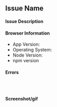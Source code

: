 ## Issue Name
<!-- Whats this issue about? -->

#### Issue Description
<!-- Describe below when the issue happens and how to reproduce it -->


#### Browser Information
<!-- Describe your workspace in which you are having issues-->

* App Version:
* Operating System:
* Node Version:
* npm version

#### Errors
<!-- These are commonly found in the console -->
```shell



```
#### Screenshot/gif
<!-- Add a screenshot or gif of your issue -->
<!-- Easy way to make a gif: https://github.com/wulkano/kap -->
